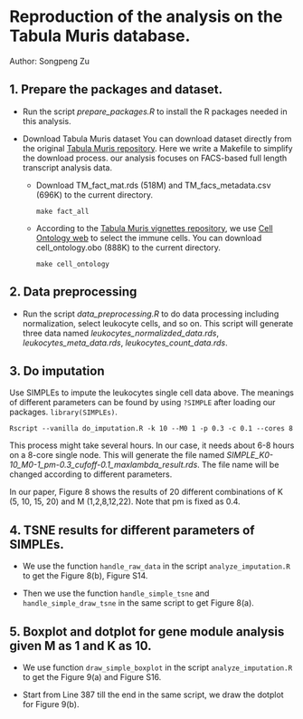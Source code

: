 # Reproduction of the analysis on the Tabula Muris database.

Author: Songpeng Zu

## 1. Prepare the packages and dataset.
* Run the script *prepare_packages.R* to install the R packages needed in this
analysis.

* Download Tabula Muris dataset
You can download dataset directly from the original [Tabula Muris
repository](https://github.com/czbiohub/tabula-muris). Here we write a Makefile
to simplify the download process. our analysis focuses on FACS-based full length
transcript analysis data.

  * Download TM_fact_mat.rds (518M) and TM_facs_metadata.csv (696K) to the current directory.
    ```shell
    make fact_all
    ```
   * According to the [Tabula Muris vignettes
     repository](https://github.com/czbiohub/tabula-muris-vignettes), we use
     [Cell Ontology web](http://obofoundry.org/ontology/cl.html) to select the
     immune cells. You can download cell_ontology.obo (888K) to the current
     directory.
     ```shell
     make cell_ontology
     ```

## 2. Data preprocessing
* Run the script *data_preprocessing.R* to do data processing including
  normalization, select leukocyte cells, and so on. This script will generate
  three data named *leukocytes_normalizded_data.rds*,
  *leukocytes_meta_data.rds*, *leukocytes_count_data.rds*.

## 3. Do imputation
Use SIMPLEs to impute the leukocytes single cell data above. The meanings of
different parameters can be found by using `?SIMPLE` after loading our packages.
`library(SIMPLEs)`.
```
Rscript --vanilla do_imputation.R -k 10 --M0 1 -p 0.3 -c 0.1 --cores 8 
```
This process might take several hours. In our case, it needs about 6-8 hours on
a 8-core single node. This will generate the file named
*SIMPLE_K0-10_M0-1_pm-0.3_cufoff-0.1_maxlambda_result.rds*. The file name will
be changed according to different parameters.

In our paper, Figure 8 shows the results of 20 different combinations of K (5,
10, 15, 20) and M (1,2,8,12,22). Note that pm is fixed as 0.4.

## 4. TSNE results for different parameters of SIMPLEs. 
* We use the function `handle_raw_data` in the script `analyze_imputation.R` to
get the Figure 8(b), Figure S14.

* Then we use the function `handle_simple_tsne` and `handle_simple_draw_tsne`
  in the same script to get Figure 8(a).

## 5. Boxplot and dotplot for gene module analysis given M as 1 and K as 10.
* We use function `draw_simple_boxplot` in the script `analyze_imputation.R` to
  get the Figure 9(a) and Figure S16.

* Start from Line 387 till the end in the same script, we draw the dotplot for
  Figure 9(b). 
